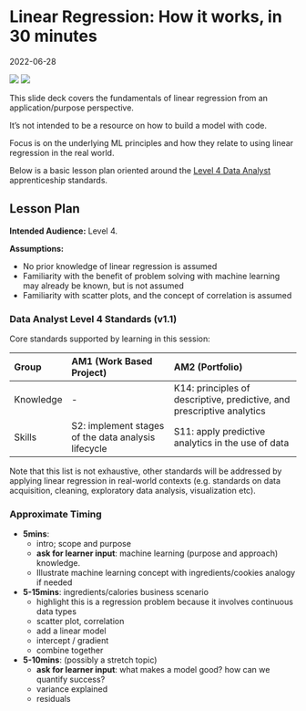 Linear Regression: How it works, in 30 minutes
================
2022-06-28

<div>

<a href="https://creativecommons.org/licenses/by-nc-sa/4.0/legalcode"><img src="https://img.shields.io/badge/license-CC BY--NC--SA 4.0-green?style=flat-square&logo=creative-commons"></a>
<a href="https://mit-license.org/"><img src="https://img.shields.io/badge/license-MIT-green?style=flat-square"></a>

</div>

This slide deck covers the fundamentals of linear regression from an
application/purpose perspective.

It’s not intended to be a resource on how to build a model with code.

Focus is on the underlying ML principles and how they relate to using
linear regression in the real world.

Below is a basic lesson plan oriented around the [Level 4 Data
Analyst](https://www.instituteforapprenticeships.org/apprenticeship-standards/data-analyst/)
apprenticeship standards.

## Lesson Plan

**Intended Audience:** Level 4.

**Assumptions:**

-   No prior knowledge of linear regression is assumed
-   Familiarity with the benefit of problem solving with machine
    learning may already be known, but is not assumed
-   Familiarity with scatter plots, and the concept of correlation is
    assumed

### Data Analyst Level 4 Standards (v1.1)

Core standards supported by learning in this session:

| Group     | AM1 (Work Based Project)                            | AM2 (Portfolio)                                                        |
|:----------|:----------------------------------------------------|:-----------------------------------------------------------------------|
| Knowledge | \-                                                  | K14: principles of descriptive, predictive, and prescriptive analytics |
| Skills    | S2: implement stages of the data analysis lifecycle | S11: apply predictive analytics in the use of data                     |

Note that this list is not exhaustive, other standards will be addressed
by applying linear regression in real-world contexts (e.g. standards on
data acquisition, cleaning, exploratory data analysis, visualization
etc).

### Approximate Timing

-   **5mins**:
    -   intro; scope and purpose
    -   **ask for learner input**: machine learning (purpose and
        approach) knowledge.
    -   Illustrate machine learning concept with ingredients/cookies
        analogy if needed
-   **5-15mins**: ingredients/calories business scenario
    -   highlight this is a regression problem because it involves
        continuous data types
    -   scatter plot, correlation
    -   add a linear model
    -   intercept / gradient
    -   combine together
-   **5-10mins**: (possibly a stretch topic)
    -   **ask for learner input**: what makes a model good? how can we
        quantify success?
    -   variance explained
    -   residuals
